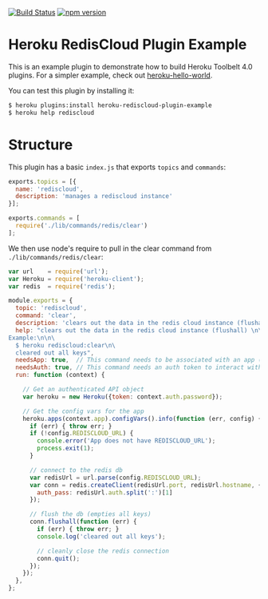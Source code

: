 [![Build Status](https://travis-ci.org/dickeyxxx/heroku-rediscloud-plugin-example.svg?branch=master)](https://travis-ci.org/dickeyxxx/heroku-rediscloud-plugin-example)
[![npm version](https://badge.fury.io/js/heroku-rediscloud-plugin-example.svg)](http://badge.fury.io/js/heroku-rediscloud-plugin-example)

Heroku RedisCloud Plugin Example
================================

This is an example plugin to demonstrate how to build Heroku Toolbelt 4.0 plugins. For a simpler example, check out [heroku-hello-world](https://github.com/dickeyxxx/heroku-hello-world).

You can test this plugin by installing it:

```sh
$ heroku plugins:install heroku-rediscloud-plugin-example
$ heroku help rediscloud
```

Structure
=========

This plugin has a basic `index.js` that exports `topics` and `commands`:

```javascript
exports.topics = [{
  name: 'rediscloud',
  description: 'manages a rediscloud instance'
}];

exports.commands = [
  require('./lib/commands/redis/clear')
];
```

We then use node's require to pull in the clear command from `./lib/commands/redis/clear`:

```javascript
var url    = require('url');
var Heroku = require('heroku-client');
var redis  = require('redis');

module.exports = {
  topic: 'rediscloud',
  command: 'clear',
  description: 'clears out the data in the redis cloud instance (flushall)',
  help: "clears out the data in the redis cloud instance (flushall) \n\
Example:\n\n\
  $ heroku rediscloud:clear\n\
  cleared out all keys",
  needsApp: true,  // This command needs to be associated with an app (passed in the context argument)
  needsAuth: true, // This command needs an auth token to interact with the Heroku API (passed in the context argument)
  run: function (context) {

    // Get an authenticated API object
    var heroku = new Heroku({token: context.auth.password});

    // Get the config vars for the app
    heroku.apps(context.app).configVars().info(function (err, config) {
      if (err) { throw err; }
      if (!config.REDISCLOUD_URL) {
        console.error('App does not have REDISCLOUD_URL');
        process.exit(1);
      }

      // connect to the redis db
      var redisUrl = url.parse(config.REDISCLOUD_URL);
      var conn = redis.createClient(redisUrl.port, redisUrl.hostname, {
        auth_pass: redisUrl.auth.split(':')[1]
      });

      // flush the db (empties all keys)
      conn.flushall(function (err) {
        if (err) { throw err; }
        console.log('cleared out all keys');

        // cleanly close the redis connection
        conn.quit();
      });
    });
  },
};
```

